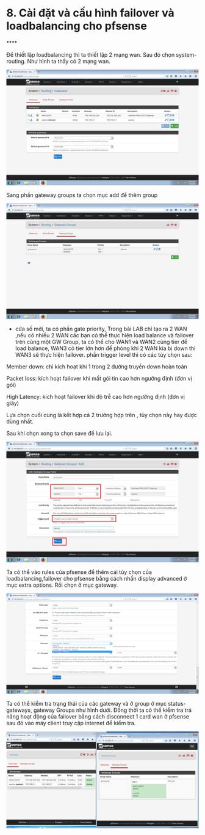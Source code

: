 # 8. Cài đặt và cấu hình failover và loadbalancing cho pfsense

\*\*\*\*

Để thiết lập loadbalancing thì ta thiết lập 2 mạng wan. Sau đó chọn system-routing. Như hình ta thấy có 2 mạng wan.

![](.gitbook/assets/32.jpeg)

Sang phần gateway groups ta chọn mục add để thêm group

![](.gitbook/assets/33.jpeg)

* cửa số mới, ta có phần gate priority, Trong bài LAB chỉ tạo ra 2 WAN ,nếu có nhiều 2 WAN các bạn có thể thực hiện load balance và failover trên cùng một GW Group, ta có thể cho WAN1 và WAN2 cùng tier để load balance, WAN3 có tier lớn hơn để phòng khi 2 WAN kia bị down thì WAN3 sẽ thực hiện failover. phần trigger level thì có các tùy chọn sau:

Member down: chỉ kích hoạt khi 1 trong 2 đường truyền down hoàn toàn

Packet loss: kích hoạt failover khi mất gói tin cao hơn ngưỡng định \(đơn vị gói\)

High Latency: kích hoạt failover khi độ trễ cao hơn ngưỡng định \(đơn vị giây\)

Lựa chọn cuối cùng là kết hợp cả 2 trường hợp trên , tùy chọn này hay được dùng nhất.

Sau khi chọn xong ta chọn save để lưu lại.

![](.gitbook/assets/34.jpeg)

Ta có thể vào rules của pfsense để thêm cái tùy chọn của loadbalancing,failover cho pfsense bằng cách nhấn display advanced ở mục extra options. Rồi chọn ở mục gateway.

![](.gitbook/assets/35.png)

Ta có thể kiểm tra trạng thái của các gateway và ở group ở mục status- gateways, gateway Groups như hình dưới. Đồng thời ta có thể kiểm tra trả năng hoạt động của failover bằng cách disconnect 1 card wan ở pfsense sau đó vào máy client truy cập internet để kiểm tra.

![](.gitbook/assets/36.jpeg)



